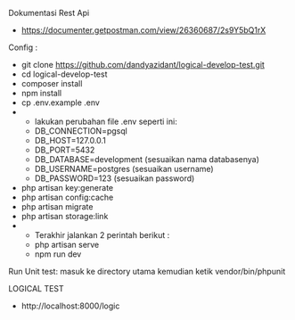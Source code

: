 Dokumentasi Rest Api
 - https://documenter.getpostman.com/view/26360687/2s9Y5bQ1rX

Config : 
- git clone https://github.com/dandyazidant/logical-develop-test.git
- cd logical-develop-test
- composer install
- npm install
- cp .env.example .env
- - lakukan perubahan file .env seperti ini:
  - DB_CONNECTION=pgsql
  - DB_HOST=127.0.0.1
  - DB_PORT=5432
  - DB_DATABASE=development (sesuaikan nama databasenya)
  - DB_USERNAME=postgres (sesuaikan username)
  - DB_PASSWORD=123 (sesuaikan password)
- php artisan key:generate
- php artisan config:cache
- php artisan migrate
- php artisan storage:link
- - Terakhir jalankan 2 perintah berikut :
  - php artisan serve
  - npm run dev

 Run Unit test:
 masuk ke directory utama kemudian ketik vendor/bin/phpunit

 LOGICAL TEST
- http://localhost:8000/logic
